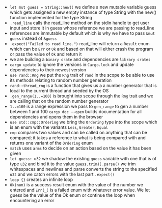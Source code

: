 - `let mut guess = String::new()` we define a new mutable variable guess which gets assigned a new empty instance of type String with the new() function implemented for the type String
- `.read_line` calls the read_line method on the stdin handle to get user input and store it in guess whose reference we are passing to read_line
- references are immutable by default which is why we have to pass `&mut guess` instead of `&guess`
- `.expect("Failed to read line.")` read_line will return a `Result` enum which can be `Err` or `Ok` and based on that will either crash the program or pass the value of `Ok` and return it
- we are building a `binary crate` and dependencies are `library crates`
- `cargo update` to ignore the versions in `Cargo.lock` and update dependencies to their newest version
- `use rand::Rng` we put the `Rng` trait of `rand` in the scope to be able to use its methods relating to random number generation
- `rand::thread_rng` is a function that gives us a a number generator that is local to the current thread and seeded by the OS
- `.gen_range(1..=100)` is brought into scope through the `Rng` trait and we are calling that on the random number generator 
- `1..=100` is a range expression we pass to `gen_range` to gen a number between 1 and 100
`cargo doc --open` builds documentation for all dependencies and opens them in the browser
- `use std::cmp::Ordering` we bring the `Ordering` type into the scope which is an enum with the variants `Less`, `Greater`, `Equal`
- `cmp` compares two values and can be called on anything that can be compared; it takes a reference to what is being compared with and returns one variant of the `Ordering` enum
- `match` uses `arms` to decide on an action based on the value it has been given
- `let guess: u32` we shadow the existing `guess` variable with one that is of type `u32` and bind it to the value `guess.trim().parse()` we trim whitespaces and newlines and parse converts the string to the specified `u32` and we catch errors with the last part `.expect()`
- `loop {}` creates an infinite loop
- `Ok(num)` is a success result enum with the value of the number we entered and `Err(_)` is a failed enum with whatever error value. We let guess be the value of the Ok enum or continue the loop when encountering an error